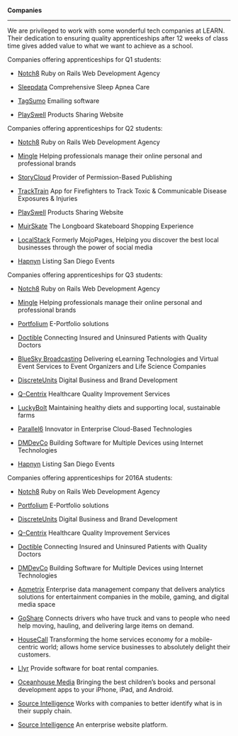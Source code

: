 **Companies**

-----------

We are privileged to work with some wonderful tech companies at LEARN.
Their dedication to ensuring quality apprenticeships after 12 weeks of class time gives added value to what we want to achieve as a school.

  Companies offering apprenticeships for Q1 students:

- [Notch8](http://www.notch8.com/)  Ruby on Rails Web Development Agency

- [Sleepdata](http://www.sleepdata.com/)  Comprehensive Sleep Apnea Care

- [TagSumo](http://tagsumo.com/)  Emailing software

- [PlaySwell](http://www.playswell.com/)  Products Sharing Website

Companies offering apprenticeships for Q2 students:

- [Notch8](http://www.notch8.com/)  Ruby on Rails Web Development Agency

- [Mingle](http://www.minglellc.com/)  Helping professionals manage their online personal and professional brands

- [StoryCloud](http://www.storycloud.com/)  Provider of Permission-Based Publishing

- [TrackTrain](https://www.exposuretrackerapp.com/)  App for Firefighters to Track Toxic & Communicable Disease Exposures & Injuries

- [PlaySwell](http://www.playswell.com/)  Products Sharing Website

- [MuirSkate](https://www.muirskate.com/)   The Longboard Skateboard Shopping Experience

- [LocalStack](http://www.localstack.com/)   Formerly MojoPages, Helping you discover the best local businesses through the power of social media

- [Hapnyn](http://www.hapnyn.com/events)   Listing San Diego Events

Companies offering apprenticeships for Q3 students:

- [Notch8](http://www.notch8.com/)  Ruby on Rails Web Development Agency

- [Mingle](http://www.minglellc.com/)  Helping professionals manage their online personal and professional brands

- [Portfolium](https://portfolium.com/)  E-Portfolio solutions

- [Doctible](https://www.doctible.com/)  Connecting Insured and Uninsured Patients with Quality Doctors

- [BlueSky Broadcasting](http://blueskybroadcast.com/)  Delivering eLearning Technologies and Virtual Event Services to Event Organizers and Life Science Companies

- [DiscreteUnits](http://discreteunits.com/)   Digital Business and Brand Development

- [Q-Centrix](http://www.q-centrix.com/)   Healthcare Quality Improvement Services

- [LuckyBolt](https://www.luckybolt.com/)  Maintaining healthy diets and supporting local, sustainable farms

- [Parallel6](http://www.parallel6.com/)  Innovator in Enterprise Cloud-Based Technologies

- [DMDevCo](http://dmdevco.com/)   Building Software for Multiple Devices using Internet Technologies

- [Hapnyn](http://www.hapnyn.com/events)   Listing San Diego Events

Companies offering apprenticeships for 2016A students:

- [Notch8](http://www.notch8.com/)  Ruby on Rails Web Development Agency

- [Portfolium](https://portfolium.com/)  E-Portfolio solutions

- [DiscreteUnits](http://discreteunits.com/)   Digital Business and Brand Development

- [Q-Centrix](http://www.q-centrix.com/)   Healthcare Quality Improvement Services

- [Doctible](https://www.doctible.com/)  Connecting Insured and Uninsured Patients with Quality Doctors

- [DMDevCo](http://dmdevco.com/)   Building Software for Multiple Devices using Internet Technologies

- [Apmetrix](http://apmetrix.com )  Enterprise data management company that delivers analytics solutions for entertainment companies in the mobile, gaming, and digital media space

- [GoShare](https://goshare.co)  Connects drivers who have truck and vans to people who need help moving, hauling, and delivering large items on demand.

- [HouseCall](http://tryhousecall.com)  Transforming the home services economy for a mobile-centric world; allows home service businesses to absolutely delight their customers.

- [Llyr](http://llyr.co)  Provide software for boat rental companies.

- [Oceanhouse Media](http://www.oceanhousemedia.com/)  Bringing the best children’s books and personal development apps to your iPhone, iPad, and Android.

- [Source Intelligence](http://www.sourceintelligence.com/)  Works with companies to better identify what is in their supply chain.

- [Source Intelligence](http://esty.io)  An enterprise website platform.
